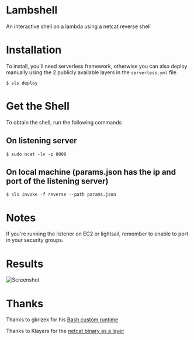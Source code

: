 # Lambshell

An interactive shell on a lambda using a netcat reverse shell

# Installation

To install, you'll need serverless framework, otherwise you can also deploy manually using the 2 publicly available layers in the `serverless.yml` file

	$ sls deploy

# Get the Shell

To obtain the shell, run the following commands

## On listening server
	$ sudo ncat -lv -p 8000

## On local machine (params.json has the ip and port of the listening server)
	$ sls invoke -f reverse --path params.json

# Notes

If you're running the listener on EC2 or lightsail, remember to enable to port in your security groups.

# Results

![Screenshot](revshell_on_lambda.gif)

# Thanks

Thanks to gkrizek for his [Bash custom runtime](https://github.com/gkrizek/bash-lambda-layer)

Thanks to Klayers for the [netcat binary as a layer](https://github.com/keithrozario/Klayers)


